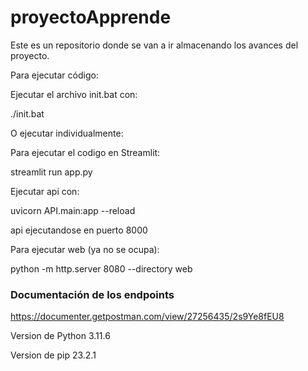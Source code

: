 # proyectoApprende
Este es un repositorio donde se van a ir almacenando los avances del proyecto.


Para ejecutar código:

Ejecutar el archivo init.bat con:

./init.bat


O ejecutar individualmente:

Para ejecutar el codigo en Streamlit: 

streamlit run app.py


Ejecutar api con:

uvicorn API.main:app --reload


api ejecutandose en puerto 8000


Para ejecutar web (ya no se ocupa):

python -m http.server 8080 --directory web      



### Documentación de los endpoints
https://documenter.getpostman.com/view/27256435/2s9Ye8fEU8


Version de Python 3.11.6

Version de pip 23.2.1
